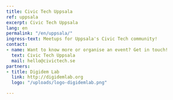 ```yaml
---
title: Civic Tech Uppsala
ref: uppsala
excerpt: Civic Tech Uppsala
lang: en
permalink: "/en/uppsala/"
ingress-text: Meetups for Uppsala's Civic Tech community!
contact:
- name: Want to know more or organise an event? Get in touch!
  text: Civic Tech Uppsala
  mail: hello@civictech.se
partners:
- title: Digidem Lab
  link: http://digidemlab.org
  logo: "/uploads/logo-digidemlab.png"

---
```


